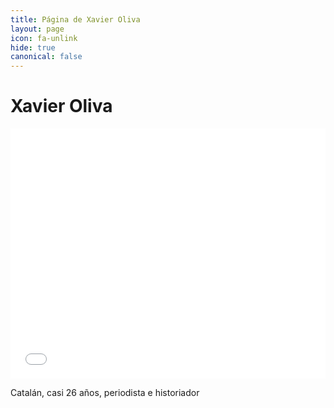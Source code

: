 ```yaml
---
title: Página de Xavier Oliva
layout: page
icon: fa-unlink
hide: true
canonical: false
---
```


# Xavier Oliva

<iframe id="datawrapper-chart-AKbBU" src="//datawrapper.dwcdn.net/AKbBU/1/" scrolling="no" frameborder="0" allowtransparency="true" style="width: 0; min-width: 100% !important;" height="400"></iframe><script type="text/javascript">if("undefined"==typeof window.datawrapper)window.datawrapper={};window.datawrapper["AKbBU"]={},window.datawrapper["AKbBU"].embedDeltas={"100":603,"200":488,"300":444,"400":427,"500":400,"700":400,"800":400,"900":400,"1000":400},window.datawrapper["AKbBU"].iframe=document.getElementById("datawrapper-chart-AKbBU"),window.datawrapper["AKbBU"].iframe.style.height=window.datawrapper["AKbBU"].embedDeltas[Math.min(1e3,Math.max(100*Math.floor(window.datawrapper["AKbBU"].iframe.offsetWidth/100),100))]+"px",window.addEventListener("message",function(a){if("undefined"!=typeof a.data["datawrapper-height"])for(var b in a.data["datawrapper-height"])if("AKbBU"==b)window.datawrapper["AKbBU"].iframe.style.height=a.data["datawrapper-height"][b]+"px"});</script>

Catalán, casi 26 años, periodista e historiador

